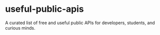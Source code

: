 # useful-public-apis
A curated list of free and useful public APIs for developers, students, and curious minds.
